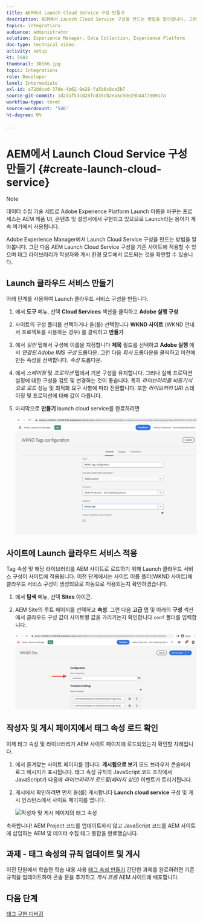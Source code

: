 ```yaml
---
title: AEM에서 Launch Cloud Service 구성 만들기
description: AEM에서 Launch Cloud Service 구성을 만드는 방법을 알아봅니다. 그런 다음 Launch Cloud Service 구성을 기존 사이트에 적용할 수 있으며 태그 라이브러리가 작성자와 게시 환경 모두에서 로드되는 것을 확인할 수 있습니다.
topics: integrations
audience: administrator
solution: Experience Manager, Data Collection, Experience Platform
doc-type: technical video
activity: setup
kt: 5982
thumbnail: 38566.jpg
topic: Integrations
role: Developer
level: Intermediate
exl-id: a72ddced-37de-4b62-9e28-fa5b6c8ce5b7
source-git-commit: 1d2daf53cd28fcd35cb2ea5c50e29b447790917a
workflow-type: tm+mt
source-wordcount: '546'
ht-degree: 0%

---
```


# AEM에서 Launch Cloud Service 구성 만들기 {#create-launch-cloud-service}

>[!NOTE]
>
>데이터 수집 기술 세트로 Adobe Experience Platform Launch 이름을 바꾸는 프로세스는 AEM 제품 UI, 콘텐츠 및 설명서에서 구현되고 있으므로 Launch라는 용어가 계속 여기에서 사용됩니다.

Adobe Experience Manager에서 Launch Cloud Service 구성을 만드는 방법을 알아봅니다. 그런 다음 AEM Launch Cloud Service 구성을 기존 사이트에 적용할 수 있으며 태그 라이브러리가 작성자와 게시 환경 모두에서 로드되는 것을 확인할 수 있습니다.

## Launch 클라우드 서비스 만들기

아래 단계를 사용하여 Launch 클라우드 서비스 구성을 만듭니다.

1. 에서 **도구** 메뉴, 선택 **Cloud Services** 섹션을 클릭하고 **Adobe 실행 구성**

1. 사이트의 구성 폴더를 선택하거나 을(를) 선택합니다 **WKND 사이트** (WKND 안내서 프로젝트를 사용하는 경우) 를 클릭하고 **만들기**

1. 에서 _일반_ 탭에서 구성에 이름을 지정합니다 **제목** 필드를 선택하고 **Adobe 실행** 에서 _연결된 Adobe IMS 구성_ 드롭다운. 그런 다음 _회사_ 드롭다운을 클릭하고 이전에 만든 속성을 선택합니다. _속성_ 드롭다운.

1. 에서 _스테이징_ 및 _프로덕션_ 탭에서 기본 구성을 유지합니다. 그러나 실제 프로덕션 설정에 대한 구성을 검토 및 변경하는 것이 좋습니다. 특히 _라이브러리를 비동기식으로 로드_ 성능 및 최적화 요구 사항에 따라 전환합니다. 또한 _라이브러리 URI_ 스테이징 및 프로덕션에 대해 값이 다릅니다.

1. 마지막으로 **만들기** launch cloud service를 완료하려면

   ![Launch Cloud Services 구성](assets/launch-cloud-services-config.png)

## 사이트에 Launch 클라우드 서비스 적용

Tag 속성 및 해당 라이브러리를 AEM 사이트로 로드하기 위해 Launch 클라우드 서비스 구성이 사이트에 적용됩니다. 이전 단계에서는 사이트 이름 폴더(WKND 사이트)에 클라우드 서비스 구성이 생성되므로 자동으로 적용되는지 확인하겠습니다.

1. 에서 **탐색** 메뉴, 선택 **Sites** 아이콘.

1. AEM Site의 루트 페이지를 선택하고 **속성**. 그런 다음 **고급** 탭 및 아래의 **구성** 섹션에서 클라우드 구성 값이 사이트별 값을 가리키는지 확인합니다 `conf` 폴더를 입력합니다.

   ![사이트에 Cloud Services 구성 적용](assets/apply-cloud-services-config-to-site.png)

## 작성자 및 게시 페이지에서 태그 속성 로드 확인

이제 태그 속성 및 라이브러리가 AEM 사이트 페이지에 로드되었는지 확인할 차례입니다.

1. 에서 즐겨찾는 사이트 페이지를 엽니다. **게시됨으로 보기** 모드 브라우저 콘솔에서 로그 메시지가 표시됩니다. 태그 속성 규칙의 JavaScript 코드 조각에서 JavaScript가 다음에 _라이브러리가 로드됨(페이지 상단)_ 이벤트가 트리거됩니다.

1. 게시에서 확인하려면 먼저 을(를) 게시합니다 **Launch cloud service** 구성 및 게시 인스턴스에서 사이트 페이지를 엽니다.

   ![작성자 및 게시 페이지의 태그 속성](assets/tag-property-on-author-publish-pages.png)

축하합니다! AEM Project 코드를 업데이트하지 않고 JavaScript 코드를 AEM 사이트에 삽입하는 AEM 및 데이터 수집 태그 통합을 완료했습니다.

## 과제 - 태그 속성의 규칙 업데이트 및 게시

이전 단원에서 학습한 학습 내용 사용 [태그 속성 만들기](./create-tag-property.md) 간단한 과제를 완료하려면 기존 규칙을 업데이트하여 콘솔 문을 추가하고 _게시 흐름_ AEM 사이트에 배포합니다.

## 다음 단계

[태그 구현 디버깅](debug-tags-implementation.md)
